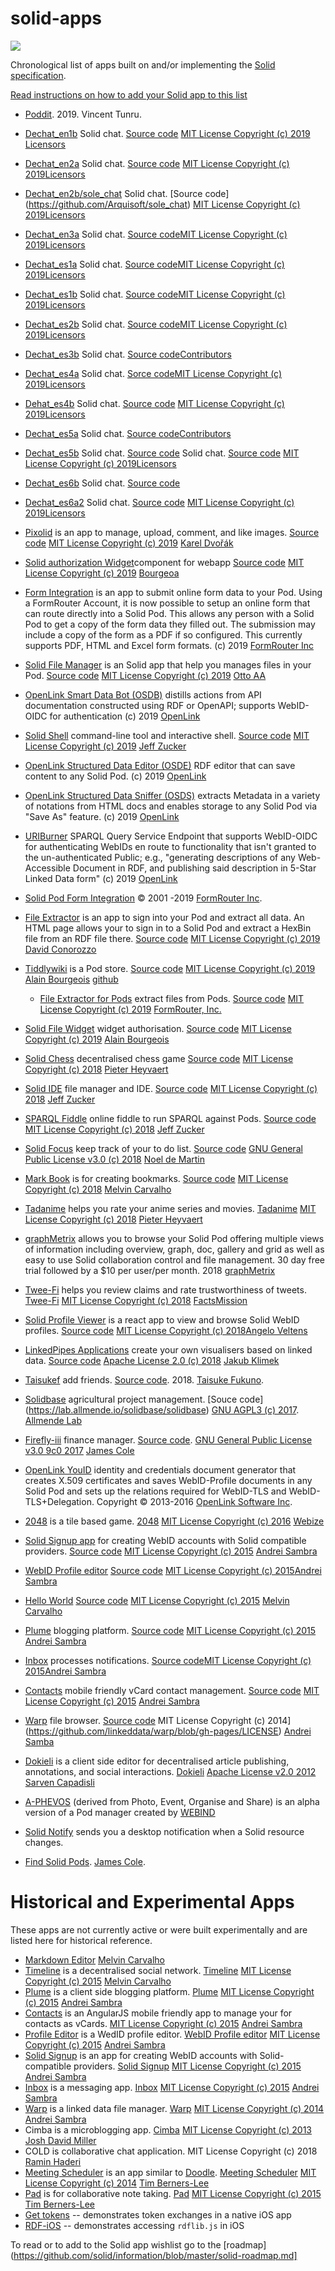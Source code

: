 # solid-apps
[![](https://img.shields.io/badge/project-Solid-7C4DFF.svg?style=flat-square)](https://github.com/solid/solid)

Chronological list of apps built on and/or implementing the [Solid specification](https://github.com/solid/specification).

[Read instructions on how to add your Solid app to this list](https://github.com/solid/solid-apps/blob/master/How-to-add-an-App.md)

* [Poddit](https://vincenttunru.gitlab.io/poddit/). 2019. Vincent Tunru.
* [Dechat_en1b](https://arquisoft.github.io/dechat_en1b/) Solid chat. [Source code](https://github.com/Arquisoft/dechat_en1b) [MIT License Copyright (c) 2019](https://github.com/Arquisoft/dechat_en1b/blob/master/LICENSE) [Licensors](https://github.com/Arquisoft/dechat_en1b/graphs/contributors)
* [Dechat_en2a](https://arquisoft.github.io/dechat_en2a/) Solid chat. [Source code](https://github.com/Arquisoft/dechat_en2a) [MIT License Copyright (c) 2019](https://github.com/Arquisoft/dechat_en2a/blob/master/LICENSE)[Licensors](https://github.com/Arquisoft/dechat_en2a/graphs/contributors)
* [Dechat_en2b/sole_chat](https://arquisoft.github.io/sole_chat/) Solid chat. [Source code] (https://github.com/Arquisoft/sole_chat) [MIT License Copyright (c) 2019](https://github.com/Arquisoft/sole_chat/blob/master/LICENSE)[Licensors](https://github.com/Arquisoft/sole_chat/graphs/contributors)
* [Dechat_en3a](https://arquisoft.github.io/dechat_en3a/) Solid chat. [Source code](https://github.com/Arquisoft/dechat_en3a)[MIT License Copyright (c) 2019](https://github.com/Arquisoft/dechat_en3a/blob/master/LICENSE)[Licensors](https://github.com/Arquisoft/dechat_en3a/graphs/contributors)
* [Dechat_es1a](https://arquisoft.github.io/dechat_es1a/) Solid chat. [Source code](https://github.com/Arquisoft/dechat_es1a)[MIT License Copyright (c) 2019](https://github.com/Arquisoft/dechat_es1a/blob/master/LICENSE)[Licensors](https://github.com/Arquisoft/dechat_es1a/graphs/contributors)
* [Dechat_es1b](https://arquisoft.github.io/dechat_es1b/) Solid chat. [Source code](https://github.com/Arquisoft/dechat_es1b)[MIT License Copyright (c) 2019](https://github.com/Arquisoft/dechat_es1b/blob/master/LICENSE)[Licensors](https://github.com/Arquisoft/dechat_es1b/graphs/contributors)
* [Dechat_es2b](https://arquisoft.github.io/dechat_es2b/) Solid chat. [Source code](https://github.com/Arquisoft/dechat_es2b)[MIT License Copyright (c) 2019](https://github.com/Arquisoft/dechat_es2b/blob/master/LICENSE)[Licensors](https://github.com/Arquisoft/dechat_es2b/graphs/contributors) 
* [Dechat_es3b](https://arquisoft.github.io/dechat_es3b/) Solid chat. [Source code](https://github.com/Arquisoft/dechat_es3b)[Contributors](https://github.com/Arquisoft/dechat_es3b/graphs/contributors)
* [Dechat_es4a](https://arquisoft.github.io/dechat_es4a/) Solid chat. [Sorce code](https://github.com/Arquisoft/dechat_es4a)[MIT License Copyright (c) 2019](https://github.com/Arquisoft/dechat_es4a/blob/master/LICENSE)[Licensors](https://github.com/Arquisoft/dechat_es4a/graphs/contributors)
* [Dehat_es4b](https://arquisoft.github.io/dechat_es4b/app/) Solid chat. [Source code](https://github.com/Arquisoft/dechat_es4b) [MIT License Copyright (c) 2019](https://github.com/Arquisoft/dechat_es4b/blob/master/LICENSE)[Licensors](https://github.com/Arquisoft/dechat_es4b/graphs/contributors)
* [Dechat_es5a](https://dechat5a.ddns.net/) Solid chat. [Source code](https://github.com/Arquisoft/dechat_es5a)[Contributors](https://github.com/Arquisoft/dechat_es5a/graphs/contributors)
* [Dechat_es5b](https://arquisoft.github.io/dechat_es5b/) Solid chat. [Source code](https://github.com/Arquisoft/dechat_es5b) Solid chat. [Source code](https://github.com/Arquisoft/dechat_es6a2) [MIT License Copyright (c) 2019](https://github.com/Arquisoft/dechat_es6a2/blob/master/LICENSE)[Licensors](https://github.com/Arquisoft/dechat_es6a2/graphs/contributors)
* [Dechat_es6b](https://arquisoft.github.io/DeChat_es6b/) Solid chat. [Source code](https://github.com/Arquisoft/DeChat_es6b) 
* [Dechat_es6a2](https://arquisoft.github.io/dechat_es6a2/) Solid chat. [Source code](https://github.com/Arquisoft/dechat_es6a2) [MIT License Copyright (c) 2019](https://github.com/Arquisoft/dechat_es6a2/blob/master/LICENSE)[Licensors](https://github.com/Arquisoft/dechat_es6a2/graphs/contributors)
* [Pixolid](https://pixolid.netlify.com/) is an app to manage, upload, comment, and like images. [Source code](https://github.com/carloss8/pixolid) [MIT License Copyright (c) 2019](https://github.com/carloss8/pixolid/blob/master/LICENSE) [Karel Dvořák](https://github.com/carloss8)
* [Solid authorization Widget](https://bourgeoa.solid.community/public/solid-file-widget/)component for webapp [Source code](https://github.com/bourgeoa/solid-file-widget) [MIT License Copyright (c) 2019](https://github.com/bourgeoa/solid-file-widget/blob/master/LICENSE) [Bourgeoa](https://github.com/bourgeoa) 
* [Form Integration](https://www.formrouter.com/solid-project-pod-pdf-form-integration/online_forms_solid_pod.htm) is an app to submit online form data to your Pod. Using a FormRouter Account, it is now possible to setup an online form that can route directly into a Solid Pod. This allows any person with a Solid Pod to get a copy of the form data they filled out. The submission may include a copy of the form as a PDF if so configured. This currently supports PDF, HTML and Excel form formats. (c) 2019 [FormRouter Inc](https://www.formrouter.com)
* [Solid File Manager](https://otto-aa.github.io/solid-filemanager/) is an Solid app that help you manages files in your Pod. [Source code](https://github.com/Otto-AA/solid-filemanager) [MIT License Copyright (c) 2019](https://github.com/Otto-AA/solid-filemanager/blob/master/LICENSE) [Otto AA](https://github.com/Otto-AA)
* [OpenLink Smart Data Bot (OSDB)](http://osdb.openlinksw.com) distills actions from API documentation constructed using RDF or OpenAPI; supports WebID-OIDC for authentication (c) 2019 [OpenLink](http://www.openlinksw.com)
* [Solid Shell](https://github.com/jeff-zucker/solid-shell) command-line tool and interactive shell. [Source code](https://github.com/jeff-zucker/solid-shell) [MIT License Copyright (c) 2019](https://github.com/jeff-zucker/solid-shell/blob/master/LICENSE) [Jeff Zucker](https://github.com/jeff-zucker)
* [OpenLink Structured Data Editor (OSDE)](http://osde.openlinksw.com) RDF editor that can save content to any Solid Pod. (c) 2019 [OpenLink](http://www.openlinksw.com)  
* [OpenLink Structured Data Sniffer (OSDS)](http://osds.openlinksw.com) extracts Metadata in a variety of notations 
  from HTML docs and enables storage to any Solid Pod via "Save As" feature. (c) 2019 [OpenLink](http://www.openlinksw.com)
* [URIBurner](http://linkeddata.uriburner.com/sparql) SPARQL Query Service Endpoint that supports WebID-OIDC 
  for authenticating WebIDs en route to functionality that isn't granted to the un-authenticated Public; e.g., 
  "generating descriptions of any Web-Accessible Document in RDF, and publishing said description in 5-Star 
  Linked Data form" (c) 2019 [OpenLink](http://www.openlinksw.com)
* [Solid Pod Form Integration](https://www.formrouter.com/solid-project-pod-pdf-form-integration/online_forms_solid_pod.htm) © 2001 -2019 [FormRouter Inc](https://www.formrouter.com). 
* [File Extractor](https://formrouter.solid.community/public/FileExtraction/) is an app to sign into your Pod and extract all data. An HTML page allows your to sign in to a Solid Pod and extract a HexBin file from an RDF file there. [Source code](https://github.com/dconorozzo/Solid-RDF-HexBin-File-Extraction) [MIT License Copyright (c) 2019](https://github.com/dconorozzo/Solid-RDF-HexBin-File-Extraction/blob/master/LICENSE) [David Conorozzo](https://github.com/dconorozzo)
* [Tiddlywiki](https://bourgeoa.solid.community/public/tiddlywiki) is a Pod store. [Source code](https://github.com/bourgeoa/tiddlywiki-node-solid-server) [MIT License Copyright (c) 2019](https://github.com/bourgeoa/tiddlywiki-node-solid-server/blob/master/LICENSE) [Alain Bourgeois](https://github.com/bourgeoa)
  [github](https://github.com/bourgeoa/tiddlywiki-node-solid-server)
  * [File Extractor for Pods](https://github.com/dconorozzo/Solid-RDF-HexBin-File-Extraction) extract files from Pods. [Source code]() [MIT License Copyright (c) 2019](https://github.com/dconorozzo/Solid-RDF-HexBin-File-Extraction/blob/master/LICENSE) [FormRouter, Inc.](www.formrouter.com)
* [Solid File Widget](https://bourgeoa.solid.community/public/solid-file-widget/) widget authorisation. [Source code](https://github.com/bourgeoa/solid-file-widget) [MIT License Copyright (c) 2019](https://github.com/bourgeoa/solid-file-widget/blob/master/LICENSE) [Alain Bourgeois](https://github.com/bourgeoa)
* [Solid Chess](https://pheyvaer.github.io/solid-chess/) decentralised chess game [Source code](https://github.com/pheyvaer/solid-chess) [MIT License Copyright (c) 2018](https://github.com/pheyvaer/solid-chess/blob/master/LICENSE.md) [Pieter Heyvaert](https://github.com/pheyvaer)
* [Solid IDE](https://jeff-zucker.github.io/solid-ide/) file manager and IDE. [Source code](https://github.com/jeff-zucker/solid-ide) [MIT License Copyright (c) 2018](https://github.com/jeff-zucker/solid-ide/blob/master/LICENSE) [Jeff Zucker](https://github.com/jeff-zucker)
* [SPARQL Fiddle](https://jeff-zucker.github.io/sparql-fiddle/) online fiddle to run SPARQL against  Pods. [Source code](https://github.com/jeff-zucker/sparql-fiddle) [MIT License Copyright (c) 2018](https://github.com/jeff-zucker/sparql-fiddle/blob/master/LICENSE) [Jeff Zucker](https://github.com/jeff-zucker) 
* [Solid Focus](https://noeldemartin.github.io/solid-focus/) keep track of your to do list. [Source code](https://github.com/NoelDeMartin/solid-focus) [GNU General Public License v3.0 (c) 2018](https://github.com/NoelDeMartin/solid-focus/blob/master/LICENSE) [Noel de Martin](https://github.com/NoelDeMartin)
* [Mark Book](https://markbook.org) is for creating bookmarks. [Source code](https://github.com/melvincarvalho/solid-bookmark) [MIT License Copyright (c) 2018](https://github.com/melvincarvalho/solid-bookmark/blob/gh-pages/LICENSE) [Melvin Carvalho](https://github.com/melvincarvalho) 
* [Tadanime](https://pheyvaer.github.io/tadanime/index.html) helps you rate your anime series and movies. [Tadanime](https://github.com/pheyvaer/tadanime) [MIT License Copyright (c) 2018](https://github.com/pheyvaer/tadanime/blob/master/LICENSE.md) [Pieter Heyvaert](https://github.com/pheyvaer)
* [graphMetrix](https://graphmetrix.net/#/) allows you to browse your Solid Pod offering multiple views of information including overview, graph, doc, gallery and grid as well as easy to use Solid collaboration control and file management. 30 day free trial followed by a $10 per user/per month. 2018 [graphMetrix](https://graphmetrix.com/#/solid)
* [Twee-Fi](https://factsmission.github.io/twee-fi/) helps you review claims and rate trustworthiness of tweets. [Twee-Fi](https://github.com/factsmission/twee-fi) [MIT License Copyright (c) 2018](https://github.com/factsmission/twee-fi/blob/master/LICENSE) [FactsMission](https://factsmission.com)
* [Solid Profile Viewer](https://profiles.veltens.org) is a react app to view and browse Solid WebID profiles. [Source code](https://gitlab.com/angelo-v/solid-profile-viewer) [MIT License Copyright (c) 2018](https://gitlab.com/angelo-v/solid-profile-viewer/blob/master/LICENSE)[Angelo Veltens](https://gitlab.com/angelo-v)
* [LinkedPipes Applications](https://applications.linkedpipes.com) create your own visualisers based on linked data. [Source code](https://github.com/linkedpipes/applications) [Apache License 2.0 (c) 2018](https://github.com/linkedpipes/applications/blob/master/LICENSE) [Jakub Klimek](https://github.com/jakubklimek)
* [Taisukef](https://taisukef.github.io/solid-addfriend/) add friends. [Source code](https://github.com/taisukef/solid-addfriend/tree/master). 2018. [Taisuke Fukuno](https://github.com/taisukef). 
  
* [Solidbase](https://app.solidbase.info) agricultural project management. [Souce code] (https://lab.allmende.io/solidbase/solidbase) [GNU AGPL3 (c) 2017](https://lab.allmende.io/solidbase/solidbase/blob/master/LICENSE). [Allmende Lab](https://lab.allmende.io)
* [Firefly-iii](https://github.com/firefly-iii/firefly-iii) finance manager. [Source code](https://github.com/firefly-iii/firefly-iii). [GNU General Public License v3.0 9c0 2017](https://github.com/firefly-iii/firefly-iii/blob/master/LICENSE) [James Cole](https://github.com/JC5) 
* [OpenLink YouID](http://youid.openlinksw.com) identity and credentials document generator that creates X.509 certificates and saves WebID-Profile documents in any Solid Pod and sets up the relations required for WebID-TLS and WebID-TLS+Delegation. Copyright © 2013-2016 [OpenLink Software Inc](http://openlinksw.com).
* [2048](http://webize.github.io/2048/) is a tile based game. [2048](https://github.com/webize/2048) [MIT License Copyright (c) 2016](https://github.com/webize/2048/blob/master/LICENSE) [Webize](https://github.com/webize)
* [Solid Signup app](https://github.com/solid/solid-signup) for creating WebID accounts with Solid compatible providers. [Source code](https://github.com/solid/solid-signup) [MIT License Copyright (c) 2015](https://github.com/solid/solid-signup/blob/gh-pages/LICENSE) [Andrei Sambra](https://github.com/deiu)
* [WebID Profile editor](https://linkeddata.github.io/profile-editor/) [Source code](https://github.com/linkeddata/profile-editor) [MIT License Copyright (c) 2015](https://github.com/linkeddata/profile-editor/blob/master/LICENSE)[Andrei Sambra](https://github.com/deiu)
* [Hello World](https://melvincarvalho.github.io/helloworld/) [Source code](https://github.com/melvincarvalho/helloworld) [MIT License Copyright (c) 2015](https://github.com/melvincarvalho/helloworld/blob/gh-pages/LICENSE) [Melvin Carvalho](https://github.com/melvincarvalho) 
* [Plume](https://thewebalyst.solid.community/plume/) blogging platform. [Source code](https://github.com/theWebalyst/solid-plume/) [MIT License Copyright (c) 2015](https://github.com/theWebalyst/solid-plume/blob/gh-pages/LICENSE) [Andrei Sambra](https://github.com/deiu)
* [Inbox](https://solid.github.io/solid-inbox/) processes notifications. [Source code](https://github.com/solid/solid-inbox/)[MIT License Copyright (c) 2015](https://github.com/solid/solid-inbox/blob/gh-pages/LICENSE)[Andrei Sambra](https://github.com/deiu)
* [Contacts](https://github.com/linkeddata/contacts) mobile friendly vCard contact management. [Source code]() [MIT License Copyright (c) 2015](https://github.com/linkeddata/contacts/blob/master/LICENSE) [Andrei Sambra](https://github.com/deiu)
* [Warp](https://linkeddata.github.io/warp/) file browser. [Source code](https://github.com/linkeddata/warp) MIT License Copyright (c) 2014](https://github.com/linkeddata/warp/blob/gh-pages/LICENSE) [Andrei Samba](https://github.com/deiu)
* [Dokieli](https://dokie.li) is a client side editor for decentralised article publishing, annotations, and social interactions. [Dokieli](https://github.com/linkeddata/dokieli) [Apache License v2.0 2012](https://github.com/linkeddata/dokieli/blob/master/LICENSE) [Sarven Capadisli](https://github.com/csarven)
* [A-PHEVOS](https://phevos.tk) (derived from Photo, Event, Organise and Share) is an alpha version of a Pod manager created by [WEBIND](https://www.webind.de/)
* [Solid Notify](https://solid-notify.5apps.com/) sends you a desktop notification when a Solid resource changes. 
* [Find Solid Pods](https://findsolidpods.com). [James Cole](https://github.com/JC5). 

# Historical and Experimental Apps 

These apps are not currently active or were built experimentally and are listed here for historical reference. 

* [Markdown Editor](https://melvincarvalho.github.com/markdown-editor) [Melvin Carvalho](https://github.com/melvincarvalho)
* [Timeline](http://solid-social.github.io/timeline/) is a decentralised social network. [Timeline](https://github.com/solid-social/timeline) [MIT License Copyright (c) 2015](https://github.com/solid-social/timeline/blob/master/LICENSE) [Melvin Carvalho](https://github.com/melvincarvalho) 
* [Plume](https://deiu.github.io/solid-plume) is a client side blogging platform. [Plume](https://github.com/deiu/solid-plume/) [MIT License Copyright (c) 2015](https://github.com/deiu/solid-plume/blob/gh-pages/LICENSE) [Andrei Sambra](https://github.com/deiu) 
* [Contacts](https://linkeddata.github.io/contacts/) is an AngularJS mobile friendly app to manage your for contacts as vCards. [MIT License Copyright (c) 2015](https://github.com/linkeddata/contacts/blob/master/LICENSE) [Andrei Sambra](https://github.com/deiu) 
* [Profile Editor](https://linkeddata.github.io/profile-editor/) is a WedID profile editor. [WebID Profile editor](https://github.com/linkeddata/profile-editor) [MIT License Copyright (c) 2015](https://github.com/linkeddata/profile-editor/blob/master/LICENSE) [Andrei Sambra](https://github.com/deiu) 
* [Solid Signup](https://solid.github.io/solid-signup/) is an app for creating WebID accounts with Solid-compatible providers. [Solid Signup](https://github.com/solid/solid-signup) [MIT License Copyright (c) 2015](https://github.com/solid/solid-signup/blob/gh-pages/LICENSE) [Andrei Sambra](https://github.com/deiu) 
* [Inbox](https://solid.github.io/solid-inbox/) is a messaging app. [Inbox](https://github.com/solid/solid-inbox/) [MIT License Copyright (c) 2015](https://github.com/solid/solid-inbox/blob/gh-pages/LICENSE) [Andrei Sambra](https://github.com/deiu)
* [Warp](https://linkeddata.github.io/warp/) is a linked data file manager. [Warp](https://github.com/linkeddata/warp) [MIT License Copyright (c) 2014](https://github.com/linkeddata/warp/blob/gh-pages/LICENSE) [Andrei Sambra](https://github.com/deiu) 
* Cimba is a microblogging app. [Cimba](https://github.com/linkeddata/cimba) [MIT License Copyright (c) 2013](https://github.com/linkeddata/cimba/blob/master/LICENSE) [Josh David Miller](https://github.com/joshdmiller) 
*   COLD is collaborative chat application. MIT License Copyright (c) 2018 [Ramin Haderi](https://github.com/raminghaderi)
* [Meeting Scheduler](https://linkeddata.github.io/app-schedule) is an app similar to [Doodle](http://doodle.com/). [Meeting Scheduler](https://github.com/linkeddata/app-schedule) [MIT License Copyright (c) 2014](https://github.com/linkeddata/app-schedule/blob/gh-pages/LICENSE) [Tim Berners-Lee](https://github.com/timbl)
* [Pad](https://timbl.github.io/pad/) is for collaborative note taking. [Pad](https://github.com/timbl/pad) [MIT License Copyright (c) 2015](https://github.com/timbl/pad/blob/master/LICENSE) [Tim Berners-Lee](https://github.com/timbl)
* [Get tokens](https://github.com/wrmack/Get-tokens) -- demonstrates token exchanges in a native iOS app 
* [RDF-iOS](https://github.com/wrmack/RDF-iOS) -- demonstrates accessing `rdflib.js` in iOS 
    
To read or to add to the Solid app wishlist go to the [roadmap](https://github.com/solid/information/blob/master/solid-roadmap.md]
